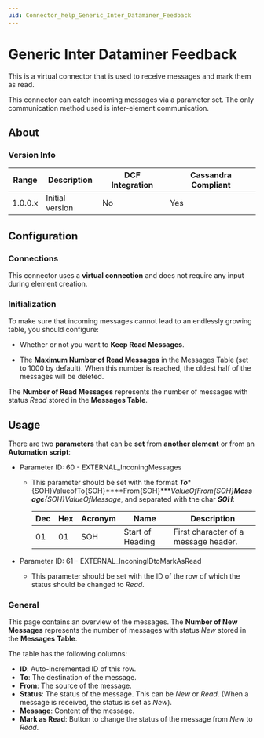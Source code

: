```yaml
---
uid: Connector_help_Generic_Inter_Dataminer_Feedback
---
```


# Generic Inter Dataminer Feedback

This is a virtual connector that is used to receive messages and mark them as read.

This connector can catch incoming messages via a parameter set. The only communication method used is inter-element communication.

## About

### Version Info

| Range | Description | DCF Integration | Cassandra Compliant |
|--|--|--|--|
| 1.0.0.x | Initial version | No | Yes |

## Configuration

### Connections

This connector uses a **virtual connection** and does not require any input during element creation.

### Initialization

To make sure that incoming messages cannot lead to an endlessly growing table, you should configure:

- Whether or not you want to **Keep Read Messages**.

- The **Maximum Number of Read Messages** in the Messages Table (set to 1000 by default). When this number is reached, the oldest half of the messages will be deleted.

The **Number of Read Messages** represents the number of messages with status *Read* stored in the **Messages Table**.

## Usage

There are two **parameters** that can be **set** from **another element** or from an **Automation script**:

- Parameter ID: 60 - EXTERNAL_InconingMessages

  - This parameter should be set with the format ***To****{SOH}ValueofTo{SOH}****From{SOH}****ValueOfFrom{SOH}****Message****{SOH}ValueOfMessage*, and separated with the char ***SOH***:

    | Dec | Hex | Acronym | Name             | Description                          |
    |-----|-----|---------|------------------|--------------------------------------|
    | 01  | 01  | SOH     | Start of Heading | First character of a message header. |

- Parameter ID: 61 - EXTERNAL_InconingIDtoMarkAsRead

  - This parameter should be set with the ID of the row of which the status should be changed to *Read*.

### General

This page contains an overview of the messages. The **Number of New Messages** represents the number of messages with status *New* stored in the **Messages** **Table**.

The table has the following columns:

- **ID**: Auto-incremented ID of this row.
- **To**: The destination of the message.
- **From**: The source of the message.
- **Status**: The status of the message. This can be *New* or *Read*. (When a message is received, the status is set as *New*).
- **Message**: Content of the message.
- **Mark as Read**: Button to change the status of the message from *New* to *Read*.

